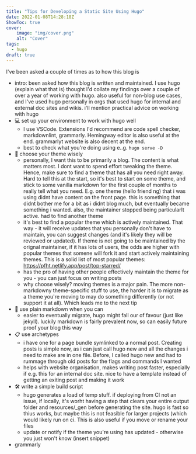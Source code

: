 ```yaml
---
title: "Tips for Developing a Static Site Using Hugo"
date: 2022-01-08T14:28:18Z
ShowToc: true
cover:
    image: "img/cover.png"
    alt: "Cover"
tags:
  - hugo
draft: true
---
```


I've been asked a couple of times as to how this blog is 

- intro: been asked how this blog is written and maintained. I use hugo (explain what that is) thought I'd collate my findings over a couple of over a year of working with hugo. also useful for non-blog use cases, and I've used hugo personally in orgs that used hugo for internal and external doc sites and wikis. i'll mention practical advice on working with hugo
- 💻 set up your environment to work with hugo well
  - I use VSCode. Extensions I'd recommend are code spell checker, markdownlint, grammarly. Hemingway editor is also useful at the end. grammarlyt website is also decent at the end.
  - best to check what you're doing using e..g. `hugo serve -D`
- 🧠 choose your theme wisely
  - personally, I want this to be primarily a blog. The content is what matters most. I dont want to spend effort tweaking the theme. Hence, make sure to find a theme that has all you need right away. Hard to tell this at the start, so it's best to start on some theme, and stick to some vanilla markdown for the first couple of months to really tell what you need. E.g. one theme (hello friend ng) that i was using didnt have content on the front page. this is something that didnt bother me for a bit as i didnt blog much, but eventually became something i wanted. also, the maintainer stopped being particularlt active. had to find another theme
  - it's best to find a popular theme which is actively maintained. That way - it will receive updates that you personally don't have to maintain, you can suggest changes (and it's likely they will be reviewed or updated). If theme is not going to be maintained by the orignal maintainer, if it has lots of users, the odds are higher with popular themes that somene will fork it and start actively maintaining themes. This is a solid list of most popular themes: https://pfht.netlify.app/post/top-starred/
  - has the pro of having other people effectively maintain the theme for you - you can just focus on writing posts
  - why choose wisely? moving themes is a major pain. The more non-markdowny theme-specific stuff to use, the harder it is to migrate as a theme you're moving to may do something differently (or not support it at all). Which leads me to the next tip
- 🍦 use plain markdown when you can
  - easier to eventually migrate, hugo might fall our of favour (just like jekyll). luckily markdown is fairly prevalent now, so can easily future proof your blog this way
- 📋 use archetypes
    - i have one for a page bundle symlinked to a normal post. Creating posts is simple now, as i can just call hugo new and all the changes i need to make are in one file. Before, I called hugo new and had to rummage through old posts for the flags and commands I wanted
    - helps with website organisation, makes writing post faster, especially if e.g. this for an internal doc site. nice to have a template instead of getting an exiting post and making it work
- 🛠 write a simple build script
  - hugo generates a load of temp stuff. if deploying from CI not an issue, if locally, it's worht having a step that clears your entire output folder and resources/_gen before generating the site. hugo is fast so thius works, but maybe this is not feasible for larger projects (which would likely run on ci. This is also useful if you move or rename your files
  - update or notify if the theme you're using has updated - otherwise you just won't know (insert snippet)
- grammarly
